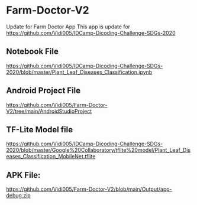 # Farm-Doctor-V2
Update for Farm Doctor App
This app is update for https://github.com/Vidi005/IDCamp-Dicoding-Challenge-SDGs-2020
## Notebook File
https://github.com/Vidi005/IDCamp-Dicoding-Challenge-SDGs-2020/blob/master/Plant_Leaf_Diseases_Classification.ipynb
## Android Project File
https://github.com/Vidi005/Farm-Doctor-V2/tree/main/AndroidStudioProject
## TF-Lite Model file
https://github.com/Vidi005/IDCamp-Dicoding-Challenge-SDGs-2020/blob/master/Google%20Collaboratory/tflite%20model/Plant_Leaf_Diseases_Classification_MobileNet.tflite
## APK File:
https://github.com/Vidi005/Farm-Doctor-V2/blob/main/Output/app-debug.zip
